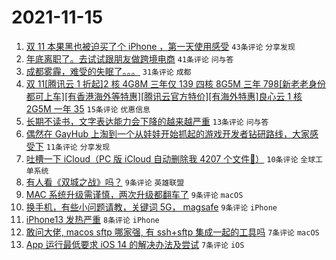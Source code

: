 # 2021-11-15

1. [双 11 本果黑也被迫买了个 iPhone ，第一天使用感受](https://www.v2ex.com/t/815399) `43条评论` `分享发现`
1. [年底离职了。去试试跟朋友做跨境电商](https://www.v2ex.com/t/815408) `41条评论` `问与答`
1. [成都雾霾，难受的失眠了。。。](https://www.v2ex.com/t/815397) `31条评论` `成都`
1. [双 11[腾讯云 1 折起]2 核 4G8M 三年仅 139 四核 8G5M 三年 798[新老老身份都可上车][有香港海外等特惠][腾讯云官方特价][有海外特惠]良心云 1 核 2G5M 一年 35](https://www.v2ex.com/t/815412) `15条评论` `优惠信息`
1. [长期不读书，文字表达能力会下降的越来越严重](https://www.v2ex.com/t/815410) `13条评论` `问与答`
1. [偶然在 GayHub 上淘到一个从娃娃开始抓起的游戏开发者钻研路线，大家感受下](https://www.v2ex.com/t/815404) `11条评论` `分享发现`
1. [吐槽一下 iCloud（PC 版 iCloud 自动删除我 4207 个文件📃）](https://www.v2ex.com/t/815415) `10条评论` `全球工单系统`
1. [有人看《双城之战》吗？](https://www.v2ex.com/t/815427) `9条评论` `英雄联盟`
1. [MAC 系统升级需谨慎，两次升级都翻车了](https://www.v2ex.com/t/815422) `9条评论` `macOS`
1. [换手机，有些小问题请教，关键词 5G， magsafe](https://www.v2ex.com/t/815405) `9条评论` `iPhone`
1. [iPhone13 发热严重](https://www.v2ex.com/t/815406) `8条评论` `iPhone`
1. [敢问大佬, macos sftp 哪家强, 有 ssh+sftp 集成一起的工具吗](https://www.v2ex.com/t/815425) `7条评论` `macOS`
1. [App 运行最低要求 iOS 14 的解决办法及尝试](https://www.v2ex.com/t/815400) `7条评论` `iOS`
